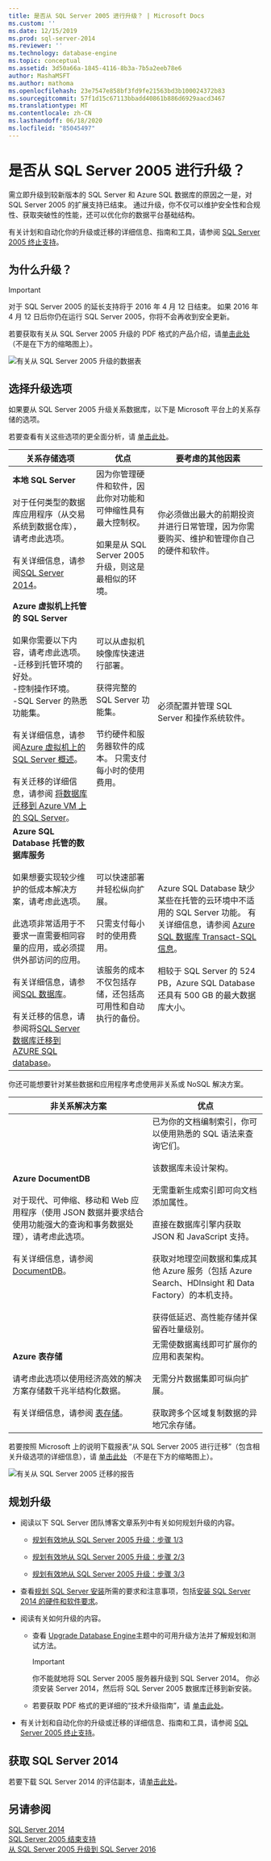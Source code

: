 ```yaml
---
title: 是否从 SQL Server 2005 进行升级？ | Microsoft Docs
ms.custom: ''
ms.date: 12/15/2019
ms.prod: sql-server-2014
ms.reviewer: ''
ms.technology: database-engine
ms.topic: conceptual
ms.assetid: 3d50a66a-1845-4116-8b3a-7b5a2eeb78e6
author: MashaMSFT
ms.author: mathoma
ms.openlocfilehash: 23e7547e858bf3fd9fe21563bd3b100024372b83
ms.sourcegitcommit: 57f1d15c67113bbadd40861b886d6929aacd3467
ms.translationtype: MT
ms.contentlocale: zh-CN
ms.lasthandoff: 06/18/2020
ms.locfileid: "85045497"
---
```

# <a name="are-you-upgrading-from-sql-server-2005"></a>是否从 SQL Server 2005 进行升级？
  需立即升级到较新版本的 SQL Server 和 Azure SQL 数据库的原因之一是，对 SQL Server 2005 的扩展支持已结束。 通过升级，你不仅可以维护安全性和合规性、获取突破性的性能，还可以优化你的数据平台基础结构。  
  
 有关计划和自动化你的升级或迁移的详细信息、指南和工具，请参阅 [SQL Server 2005 终止支持](https://www.microsoft.com/sql-server/sql-server-2005)。  
  
## <a name="why-upgrade"></a>为什么升级？  
  
> [!IMPORTANT]  
>  对于 SQL Server 2005 的延长支持将于 2016 年 4 月 12 日结束。 如果 2016 年 4 月 12 日后你仍在运行 SQL Server 2005，你将不会再收到安全更新。  
  
 若要获取有关从 SQL Server 2005 升级的 PDF 格式的产品介绍，请[单击此处](https://info.microsoft.com/rs/157-GQE-382/images/EN-CNTNT-Infographic-UpgradeSQL2005Datasheet.pdf)（不是在下方的缩略图上）。  
  
 ![有关从 SQL Server 2005 升级的数据表](../../../2014/sql-server/install/media/sqlserver2005eos.png "有关从 SQL Server 2005 升级的数据表")  
  
## <a name="choose-your-upgrade-option"></a>选择升级选项  
 如果要从 SQL Server 2005 升级关系数据库，以下是 Microsoft 平台上的关系存储的选项。  
  
 若要查看有关这些选项的更全面分析，请 [单击此处](https://sql05upgrade.azurewebsites.net/)。  
  
|关系存储选项|优点|要考虑的其他因素|  
|-------------------------------|--------------|-------------------------------|  
|**本地 SQL Server**<br /><br /> 对于任何类型的数据库应用程序（从交易系统到数据仓库），请考虑此选项。<br /><br /> 有关详细信息，请参阅[SQL Server 2014](https://www.microsoft.com/EN-US/server-cloud/products/sql-server/)。|因为你管理硬件和软件，因此你对功能和可伸缩性具有最大控制权。<br /><br /> 如果是从 SQL Server 2005 升级，则这是最相似的环境。|你必须做出最大的前期投资并进行日常管理，因为你需要购买、维护和管理你自己的硬件和软件。|  
|**Azure 虚拟机上托管的 SQL Server**<br /><br /> 如果你需要以下内容，请考虑此选项。<br />-迁移到托管环境的好处。<br />-控制操作环境。<br />-SQL Server 的熟悉功能集。<br /><br /> 有关详细信息，请参阅[Azure 虚拟机上的 SQL Server 概述](https://azure.microsoft.com/documentation/articles/virtual-machines-sql-server-infrastructure-services/)。<br /><br /> 有关迁移的详细信息，请参阅 [将数据库迁移到 Azure VM 上的 SQL Server](https://azure.microsoft.com/documentation/articles/virtual-machines-migrate-onpremises-database/)。|可以从虚拟机映像库快速进行部署。<br /><br /> 获得完整的 SQL Server 功能集。<br /><br /> 节约硬件和服务器软件的成本。 只需支付每小时的使用费用。|必须配置并管理 SQL Server 和操作系统软件。|  
|**Azure SQL Database 托管的数据库服务**<br /><br /> 如果想要实现较少维护的低成本解决方案，请考虑此选项。<br /><br /> 此选项非常适用于不要求一直需要相同容量的应用，或必须提供外部访问的应用。<br /><br /> 有关详细信息，请参阅[SQL 数据库](https://azure.microsoft.com/services/sql-database/)。<br /><br /> 有关迁移的信息，请参阅将[SQL Server 数据库迁移到 AZURE SQL database](https://azure.microsoft.com/documentation/articles/sql-database-cloud-migrate/)。|可以快速部署并轻松纵向扩展。<br /><br /> 只需支付每小时的使用费用。<br /><br /> 该服务的成本不仅包括存储，还包括高可用性和自动执行的备份。|Azure SQL Database 缺少某些在托管的云环境中不适用的 SQL Server 功能。 有关详细信息，请参阅 [Azure SQL 数据库 Transact-SQL 信息](https://azure.microsoft.com/documentation/articles/sql-database-transact-sql-information/)。<br /><br /> 相较于 SQL Server 的 524 PB，Azure SQL Database 还具有 500 GB 的最大数据库大小。|  
  
 你还可能想要针对某些数据和应用程序考虑使用非关系或 NoSQL 解决方案。  
  
|非关系解决方案|优点|  
|------------------------------|--------------|  
|**Azure DocumentDB**<br /><br /> 对于现代、可伸缩、移动和 Web 应用程序（使用 JSON 数据并要求结合使用功能强大的查询和事务数据处理），请考虑此选项。<br /><br /> 有关详细信息，请参阅 [DocumentDB](https://azure.microsoft.com/services/documentdb/)。|已为你的文档编制索引，你可以使用熟悉的 SQL 语法来查询它们。<br /><br /> 该数据库未设计架构。<br /><br /> 无需重新生成索引即可向文档添加属性。<br /><br /> 直接在数据库引擎内获取 JSON 和 JavaScript 支持。<br /><br /> 获取对地理空间数据和集成其他 Azure 服务（包括 Azure Search、HDInsight 和 Data Factory）的本机支持。<br /><br /> 获得低延迟、高性能存储并保留吞吐量级别。|  
|**Azure 表存储**<br /><br /> 请考虑此选项以使用经济高效的解决方案存储数千兆半结构化数据。<br /><br /> 有关详细信息，请参阅 [表存储](https://azure.microsoft.com/services/storage/tables/)。|无需使数据离线即可扩展你的应用和表架构。<br /><br /> 无需分片数据集即可纵向扩展。<br /><br /> 获取跨多个区域复制数据的异地冗余存储。|  
  
 若要按照 Microsoft 上的说明下载报表“从 SQL Server 2005 进行迁移”（包含相关升级选项的详细信息），请 [单击此处](https://info.microsoft.com/CO-SQL-CNTNT-FY16-09Sep-14-ModernizationDirOnMFST-Register.html) （不是在下方的缩略图上）。  
  
 ![有关从 SQL Server 2005 迁移的报告](../../../2014/sql-server/install/media/sqlserver2005migratingdoc.png "有关从 SQL Server 2005 迁移的报告")  
  
## <a name="plan-your-upgrade"></a>规划升级  
  
-   阅读以下 SQL Server 团队博客文章系列中有关如何规划升级的内容。  
  
    -   [规划有效地从 SQL Server 2005 升级：步骤 1/3](https://cloudblogs.microsoft.com/sqlserver/2015/12/10/planning-an-efficient-upgrade-from-sql-server-2005-step-1-of-3/)  
  
    -   [规划有效地从 SQL Server 2005 升级：步骤 2/3](https://cloudblogs.microsoft.com/sqlserver/2015/12/15/planning-an-efficient-upgrade-from-sql-server-2005-step-2-of-3/)  
  
    -   [规划有效地从 SQL Server 2005 升级：步骤 3/3](https://cloudblogs.microsoft.com/sqlserver/2015/12/17/planning-an-efficient-upgrade-from-sql-server-2005-step-3-of-3/)  
  
-   查看[规划 SQL Server 安装](../../../2014/sql-server/install/planning-a-sql-server-installation.md)所需的要求和注意事项，包括[安装 SQL Server 2014 的硬件和软件要求](hardware-and-software-requirements-for-installing-sql-server.md)。  
  
-   阅读有关如何升级的内容。  
  
    -   查看 [Upgrade Database Engine](../../database-engine/install-windows/upgrade-database-engine.md)主题中的可用升级方法并了解规划和测试方法。  
  
        > [!IMPORTANT]  
        >  你不能就地将 SQL Server 2005 服务器升级到 SQL Server 2014。 你必须安装 Server 2014，然后将 SQL Server 2005 数据库迁移到新安装。  
  
    -   若要获取 PDF 格式的更详细的“技术升级指南”，请 [单击此处](https://download.microsoft.com/download/7/1/5/715BDFA7-51B6-4D7B-AF17-61E78C7E538F/SQL_Server_2014_Upgrade_technical_guide.pdf)。  
  
-   有关计划和自动化你的升级或迁移的详细信息、指南和工具，请参阅 [SQL Server 2005 终止支持](https://www.microsoft.com/sql-server/sql-server-2005)。  
  
## <a name="get-sql-server-2014"></a>获取 SQL Server 2014  
 若要下载 SQL Server 2014 的评估副本，请[单击此处](https://www.microsoft.com/evalcenter/evaluate-sql-server-2014)。  
  
## <a name="see-also"></a>另请参阅  
 [SQL Server 2014](https://docs.microsoft.com/sql/getting-started/getting-started-sql-server-2014)   
 [SQL Server 2005 结束支持](https://www.microsoft.com/sql-server/sql-server-2005)   
 [从 SQL Server 2005 升级到 SQL Server 2016](https://msdn.microsoft.com/library/mt168847.aspx)  
  
  
